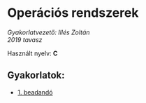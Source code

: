 # Operációs rendszerek

*Gyakorlatvezető: Illés Zoltán*<br>
*2019 tavasz*

Használt nyelv: **C**

## Gyakorlatok:

- [1. beadandó](bead1)